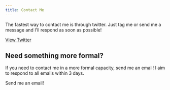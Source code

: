 ```yaml
---
title: Contact Me
---
```


The fastest way to contact me is through twitter. Just tag me or send me a message and I'll respond as soon as possible!

<a class="btn btn-primary" href="{{ ACCOUNTS.twitter.url }}">View Twitter</a>

## Need something more formal?

If you need to contact me in a more formal capacity, send me an email! I aim to respond to all emails within 3 days.

<a data-value="{{ CONTACT_EMAIL|encode_text }}" class="btn btn-primary protected-mailto">Send me an email!</a>
